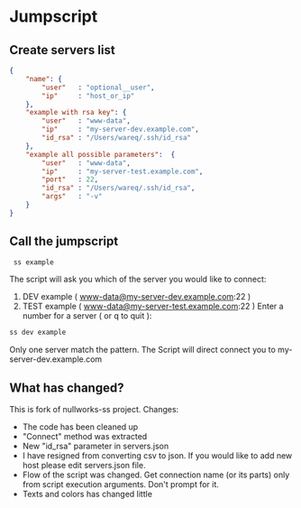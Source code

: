Jumpscript
============

## Create servers list
```json
{
	"name":	{
		"user"   : "optional__user", 
		"ip"     : "host_or_ip"
	},
	"example with rsa key":	{
		"user"   : "www-data", 
		"ip"     : "my-server-dev.example.com", 
		"id_rsa" : "/Users/wareq/.ssh/id_rsa"
	},
	"example all possible parameters":	{
		"user"   : "www-data", 
		"ip"     : "my-server-test.example.com", 
		"port"   : 22, 
		"id_rsa" : "/Users/wareq/.ssh/id_rsa", 
		"args"   : "-v"
	}
}
```

## Call the jumpscript

```bash
 ss example
```

The script will ask you which of the server you would like to connect:

 1. DEV example ( www-data@my-server-dev.example.com:22 )
 2. TEST example ( www-data@my-server-test.example.com:22 )
 Enter a number for a server ( or q to quit ): 

```bash
ss dev example
```
Only one server match the pattern. The Script will direct connect you to my-server-dev.example.com

## What has changed?

This is fork of nullworks-ss project. Changes:
* The code has been cleaned up
* "Connect" method was extracted
* New "id_rsa" parameter in servers.json
* I have resigned from converting csv to json. If you would like to add new host please edit servers.json file.
* Flow of the script was changed. Get connection name (or its parts) only from script execution arguments. Don't prompt for it.
* Texts and colors has changed little 